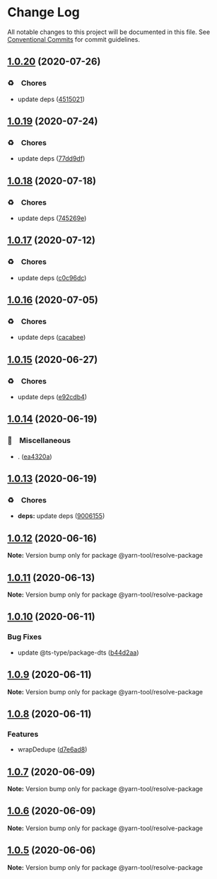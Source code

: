 # Change Log

All notable changes to this project will be documented in this file.
See [Conventional Commits](https://conventionalcommits.org) for commit guidelines.

## [1.0.20](https://github.com/bluelovers/ws-yarn-workspaces/compare/@yarn-tool/resolve-package@1.0.19...@yarn-tool/resolve-package@1.0.20) (2020-07-26)


### ♻️　Chores

* update deps ([4515021](https://github.com/bluelovers/ws-yarn-workspaces/commit/4515021e6d8f82a1d2fe9817c8f767def709e6eb))





## [1.0.19](https://github.com/bluelovers/ws-yarn-workspaces/compare/@yarn-tool/resolve-package@1.0.18...@yarn-tool/resolve-package@1.0.19) (2020-07-24)


### ♻️　Chores

* update deps ([77dd9df](https://github.com/bluelovers/ws-yarn-workspaces/commit/77dd9df0bda1c480c2910df46381b0bfb3b21871))





## [1.0.18](https://github.com/bluelovers/ws-yarn-workspaces/compare/@yarn-tool/resolve-package@1.0.17...@yarn-tool/resolve-package@1.0.18) (2020-07-18)


### ♻️　Chores

* update deps ([745269e](https://github.com/bluelovers/ws-yarn-workspaces/commit/745269e4d21dd25b298be7158ec7e87156c71976))





## [1.0.17](https://github.com/bluelovers/ws-yarn-workspaces/compare/@yarn-tool/resolve-package@1.0.16...@yarn-tool/resolve-package@1.0.17) (2020-07-12)


### ♻️　Chores

* update deps ([c0c96dc](https://github.com/bluelovers/ws-yarn-workspaces/commit/c0c96dcc7f9d6adc6cfd0b51e3cdcc03d75cf830))





## [1.0.16](https://github.com/bluelovers/ws-yarn-workspaces/compare/@yarn-tool/resolve-package@1.0.15...@yarn-tool/resolve-package@1.0.16) (2020-07-05)


### ♻️　Chores

* update deps ([cacabee](https://github.com/bluelovers/ws-yarn-workspaces/commit/cacabee52ec251987290f5c7c53cf474ceaae5b7))





## [1.0.15](https://github.com/bluelovers/ws-yarn-workspaces/compare/@yarn-tool/resolve-package@1.0.14...@yarn-tool/resolve-package@1.0.15) (2020-06-27)


### ♻️　Chores

* update deps ([e92cdb4](https://github.com/bluelovers/ws-yarn-workspaces/commit/e92cdb46b84fdf718a87731f4186e86cce78e216))





## [1.0.14](https://github.com/bluelovers/ws-yarn-workspaces/compare/@yarn-tool/resolve-package@1.0.13...@yarn-tool/resolve-package@1.0.14) (2020-06-19)


### 🔖　Miscellaneous

* . ([ea4320a](https://github.com/bluelovers/ws-yarn-workspaces/commit/ea4320a8885ccaa448e343856818d08cfc2f1992))





## [1.0.13](https://github.com/bluelovers/ws-yarn-workspaces/compare/@yarn-tool/resolve-package@1.0.12...@yarn-tool/resolve-package@1.0.13) (2020-06-19)


### ♻️　Chores

* **deps:** update deps ([9006155](https://github.com/bluelovers/ws-yarn-workspaces/commit/9006155c9ff4fb5367da3567456ae3b92bd3de30))





## [1.0.12](https://github.com/bluelovers/ws-yarn-workspaces/compare/@yarn-tool/resolve-package@1.0.11...@yarn-tool/resolve-package@1.0.12) (2020-06-16)

**Note:** Version bump only for package @yarn-tool/resolve-package





## [1.0.11](https://github.com/bluelovers/ws-yarn-workspaces/compare/@yarn-tool/resolve-package@1.0.10...@yarn-tool/resolve-package@1.0.11) (2020-06-13)

**Note:** Version bump only for package @yarn-tool/resolve-package





## [1.0.10](https://github.com/bluelovers/ws-yarn-workspaces/compare/@yarn-tool/resolve-package@1.0.9...@yarn-tool/resolve-package@1.0.10) (2020-06-11)


### Bug Fixes

* update @ts-type/package-dts ([b44d2aa](https://github.com/bluelovers/ws-yarn-workspaces/commit/b44d2aa80755e66f91cd9add9a420216d000a30e))





## [1.0.9](https://github.com/bluelovers/ws-yarn-workspaces/compare/@yarn-tool/resolve-package@1.0.8...@yarn-tool/resolve-package@1.0.9) (2020-06-11)

**Note:** Version bump only for package @yarn-tool/resolve-package





## [1.0.8](https://github.com/bluelovers/ws-yarn-workspaces/compare/@yarn-tool/resolve-package@1.0.7...@yarn-tool/resolve-package@1.0.8) (2020-06-11)


### Features

* wrapDedupe ([d7e6ad8](https://github.com/bluelovers/ws-yarn-workspaces/commit/d7e6ad8479e712d4e9b5fb284dc177ece16a46bc))





## [1.0.7](https://github.com/bluelovers/ws-yarn-workspaces/compare/@yarn-tool/resolve-package@1.0.6...@yarn-tool/resolve-package@1.0.7) (2020-06-09)

**Note:** Version bump only for package @yarn-tool/resolve-package





## [1.0.6](https://github.com/bluelovers/ws-yarn-workspaces/compare/@yarn-tool/resolve-package@1.0.5...@yarn-tool/resolve-package@1.0.6) (2020-06-09)

**Note:** Version bump only for package @yarn-tool/resolve-package





## [1.0.5](https://github.com/bluelovers/ws-yarn-workspaces/compare/@yarn-tool/resolve-package@1.0.4...@yarn-tool/resolve-package@1.0.5) (2020-06-06)

**Note:** Version bump only for package @yarn-tool/resolve-package
